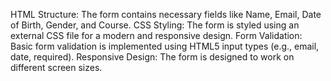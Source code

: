 HTML Structure: The form contains necessary fields like Name, Email, Date of Birth, Gender, and Course.
CSS Styling: The form is styled using an external CSS file for a modern and responsive design.
Form Validation: Basic form validation is implemented using HTML5 input types (e.g., email, date, required).
Responsive Design: The form is designed to work on different screen sizes.
